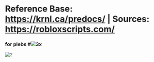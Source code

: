 
# Reference Base: https://krnl.ca/predocs/ | Sources: https://robloxscripts.com/ 


### for plebs #![3x](https://user-images.githubusercontent.com/66913721/189375807-399817a6-0dcc-48f9-9a90-c295d0b3fd01.png)

![2](https://user-images.githubusercontent.com/66913721/152613839-0f3aebe2-c7fe-40a7-a4bb-64644e255301.png)


  
